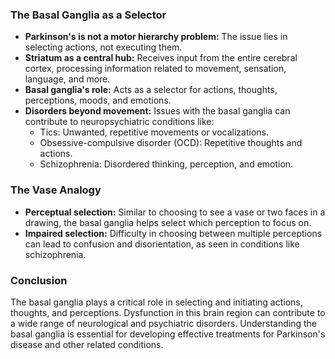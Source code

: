 ### The Basal Ganglia as a Selector

- **Parkinson's is not a motor hierarchy problem:** The issue lies in selecting actions, not executing them.
- **Striatum as a central hub:** Receives input from the entire cerebral cortex, processing information related to movement, sensation, language, and more.
- **Basal ganglia's role:** Acts as a selector for actions, thoughts, perceptions, moods, and emotions.
- **Disorders beyond movement:** Issues with the basal ganglia can contribute to neuropsychiatric conditions like:
    - Tics: Unwanted, repetitive movements or vocalizations.
    - Obsessive-compulsive disorder (OCD): Repetitive thoughts and actions.
    - Schizophrenia: Disordered thinking, perception, and emotion.

### The Vase Analogy

- **Perceptual selection:** Similar to choosing to see a vase or two faces in a drawing, the basal ganglia helps select which perception to focus on.
- **Impaired selection:** Difficulty in choosing between multiple perceptions can lead to confusion and disorientation, as seen in conditions like schizophrenia.

### Conclusion

The basal ganglia plays a critical role in selecting and initiating actions, thoughts, and perceptions. Dysfunction in this brain region can contribute to a wide range of neurological and psychiatric disorders. Understanding the basal ganglia is essential for developing effective treatments for Parkinson's disease and other related conditions.
